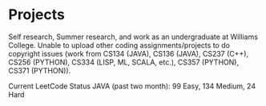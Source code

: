 # Projects
Self research, Summer research, and work as an undergraduate at Williams College. Unable to upload other coding assignments/projects to do copyright issues (work from CS134 (JAVA), CS136 (JAVA), CS237 (C++), CS256 (PYTHON), CS334 (LISP, ML, SCALA, etc.), CS357 (PYTHON), CS371 (PYTHON)). 

Current LeetCode Status JAVA (past two month):
99 Easy, 134 Medium, 24 Hard

